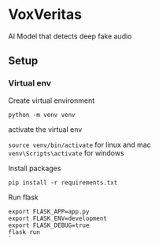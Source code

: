 # VoxVeritas

AI Model that detects deep fake audio

## Setup

### Virtual env

Create virtual environment

``python -m venv venv``

activate the virtual env

``source venv/bin/activate`` for linux and mac\
``venv\Scripts\activate`` for windows

Install packages

``pip install -r requirements.txt``

Run flask

```
export FLASK_APP=app.py
export FLASK_ENV=development
export FLASK_DEBUG=true
flask run
`